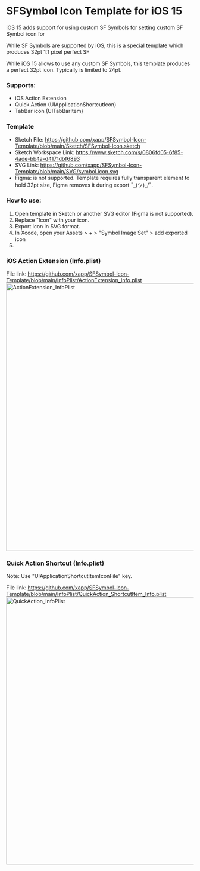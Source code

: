 # SFSymbol Icon Template for iOS 15

iOS 15 adds support for using custom SF Symbols for setting custom SF Symbol icon for 

While SF Symbols are supported by iOS, this is a special template which produces 32pt 1:1 pixel perfect SF 

While iOS 15 allows to use any custom SF Symbols, this template produces a perfect 32pt icon. Typically is limited to 24pt.

### Supports:
* iOS Action Extension
* Quick Action (UIApplicationShortcutIcon)
* TabBar icon (UITabBarItem)


### Template
- Sketch File: https://github.com/xapp/SFSymbol-Icon-Template/blob/main/Sketch/SFSymbol-Icon.sketch
- Sketch Workspace Link: https://www.sketch.com/s/0806fd05-6f85-4ade-bb4a-d4171dbf6893
- SVG Link: https://github.com/xapp/SFSymbol-Icon-Template/blob/main/SVG/symbol.icon.svg
- Figma: is not supported. Template requires fully transparent element to hold 32pt size, Figma removes it during export ¯\_(ツ)_/¯.

### How to use:
1. Open template in Sketch or another SVG editor (Figma is not supported).
2. Replace "Icon" with your icon.
3. Export icon in SVG format.
4. In Xcode, open your Assets > + > "Symbol Image Set" > add exported icon
5. 



### iOS Action Extension (Info.plist)
File link: https://github.com/xapp/SFSymbol-Icon-Template/blob/main/InfoPlist/ActionExtension_Info.plist
<img width="716" alt="ActionExtension_InfoPlist" src="https://user-images.githubusercontent.com/7535389/143162528-8409e516-bbf5-4b08-83d3-645d8ddcdcb3.png">





### Quick Action Shortcut (Info.plist)
Note: Use "UIApplicationShortcutItemIconFile" key.

File link: https://github.com/xapp/SFSymbol-Icon-Template/blob/main/InfoPlist/QuickAction_ShortcutItem_Info.plist
<img width="716" alt="QuickAction_InfoPlist" src="https://user-images.githubusercontent.com/7535389/143162523-45a6a850-dbe0-44f8-a8f6-eed35ea1a939.png">
